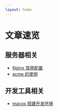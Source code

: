 ```yaml
---
layout: home
---
```


# 文章速览

## 服务器相关

- [Nginx 常用配置](./server/nginx.md)
- [acme 的使用](./server/acme.sh.md)

## 开发工具相关

- [macos 搭建开发环境](./development-tools/macos-repeat-key.md)
